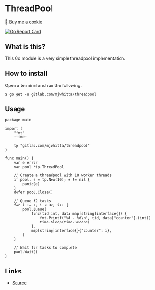 # ThreadPool

<a href="https://www.buymeacoffee.com/mjwhitta">🍪 Buy me a cookie</a>

[![Go Report Card](https://goreportcard.com/badge/gitlab.com/mjwhitta/threadpool)](https://goreportcard.com/report/gitlab.com/mjwhitta/threadpool)

## What is this?

This Go module is a very simple threadpool implementation.

## How to install

Open a terminal and run the following:

```
$ go get -u gitlab.com/mjwhitta/threadpool
```

## Usage

```
package main

import (
    "fmt"
    "time"

    tp "gitlab.com/mjwhitta/threadpool"
)

func main() {
    var e error
    var pool *tp.ThreadPool

    // Create a threadpool with 10 worker threads
    if pool, e = tp.New(10); e != nil {
        panic(e)
    }
    defer pool.Close()

    // Queue 32 tasks
    for i := 0; i < 32; i++ {
        pool.Queue(
            func(tid int, data map[string]interface{}) {
                fmt.Printf("%d - %d\n", tid, data["counter"].(int))
                time.Sleep(time.Second)
            },
            map[string]interface{}{"counter": i},
        )
    }

    // Wait for tasks to complete
    pool.Wait()
}
```

## Links

- [Source](https://gitlab.com/mjwhitta/threadpool)
